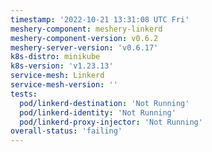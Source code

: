 ```yaml
---
timestamp: '2022-10-21 13:31:08 UTC Fri'
meshery-component: meshery-linkerd
meshery-component-version: v0.6.2
meshery-server-version: 'v0.6.17'
k8s-distro: minikube
k8s-version: 'v1.23.13'
service-mesh: Linkerd
service-mesh-version: ''
tests:
  pod/linkerd-destination: 'Not Running'
  pod/linkerd-identity: 'Not Running'
  pod/linkerd-proxy-injector: 'Not Running'
overall-status: 'failing'
---
```

